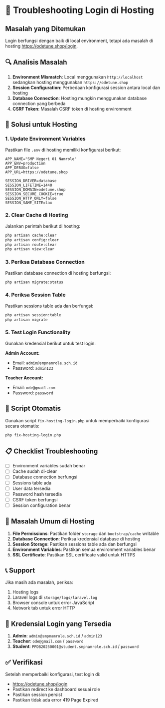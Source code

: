 # 🔧 Troubleshooting Login di Hosting

## Masalah yang Ditemukan

Login berfungsi dengan baik di local environment, tetapi ada masalah di hosting https://odetune.shop/login.

## 🔍 Analisis Masalah

1. **Environment Mismatch**: Local menggunakan `http://localhost` sedangkan hosting menggunakan `https://odetune.shop`
2. **Session Configuration**: Perbedaan konfigurasi session antara local dan hosting
3. **Database Connection**: Hosting mungkin menggunakan database connection yang berbeda
4. **CSRF Token**: Masalah CSRF token di hosting environment

## 🚀 Solusi untuk Hosting

### 1. Update Environment Variables

Pastikan file `.env` di hosting memiliki konfigurasi berikut:

```env
APP_NAME="SMP Negeri 01 Namrole"
APP_ENV=production
APP_DEBUG=false
APP_URL=https://odetune.shop

SESSION_DRIVER=database
SESSION_LIFETIME=1440
SESSION_DOMAIN=odetune.shop
SESSION_SECURE_COOKIE=true
SESSION_HTTP_ONLY=false
SESSION_SAME_SITE=lax
```

### 2. Clear Cache di Hosting

Jalankan perintah berikut di hosting:

```bash
php artisan cache:clear
php artisan config:clear
php artisan route:clear
php artisan view:clear
```

### 3. Periksa Database Connection

Pastikan database connection di hosting berfungsi:

```bash
php artisan migrate:status
```

### 4. Periksa Session Table

Pastikan sessions table ada dan berfungsi:

```bash
php artisan session:table
php artisan migrate
```

### 5. Test Login Functionality

Gunakan kredensial berikut untuk test login:

**Admin Account:**
- Email: `admin@smpnamrole.sch.id`
- Password: `admin123`

**Teacher Account:**
- Email: `ode@gmail.com`
- Password: `password`

## 🔧 Script Otomatis

Gunakan script `fix-hosting-login.php` untuk memperbaiki konfigurasi secara otomatis:

```bash
php fix-hosting-login.php
```

## 📋 Checklist Troubleshooting

- [ ] Environment variables sudah benar
- [ ] Cache sudah di-clear
- [ ] Database connection berfungsi
- [ ] Sessions table ada
- [ ] User data tersedia
- [ ] Password hash tersedia
- [ ] CSRF token berfungsi
- [ ] Session configuration benar

## 🚨 Masalah Umum di Hosting

1. **File Permissions**: Pastikan folder `storage` dan `bootstrap/cache` writable
2. **Database Connection**: Periksa kredensial database di hosting
3. **Session Storage**: Pastikan sessions table ada dan berfungsi
4. **Environment Variables**: Pastikan semua environment variables benar
5. **SSL Certificate**: Pastikan SSL certificate valid untuk HTTPS

## 📞 Support

Jika masih ada masalah, periksa:
1. Hosting logs
2. Laravel logs di `storage/logs/laravel.log`
3. Browser console untuk error JavaScript
4. Network tab untuk error HTTP

## 🎯 Kredensial Login yang Tersedia

1. **Admin**: `admin@smpnamrole.sch.id` / `admin123`
2. **Teacher**: `ode@gmail.com` / `password`
3. **Student**: `PPDB20250001@student.smpnamrole.sch.id` / `password`

## ✅ Verifikasi

Setelah memperbaiki konfigurasi, test login di:
- https://odetune.shop/login
- Pastikan redirect ke dashboard sesuai role
- Pastikan session persist
- Pastikan tidak ada error 419 Page Expired
